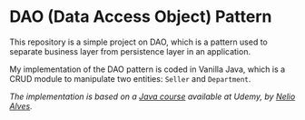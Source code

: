 # DAO (Data Access Object) Pattern

This repository is a simple project on DAO, which is a pattern used to separate
business layer from persistence layer in an application.

My implementation of the DAO pattern is coded in Vanilla Java, which is a CRUD module to manipulate two entities: `Seller` and `Department`.

_The implementation is based on a [Java course](https://www.udemy.com/course/java-curso-completo/) available at Udemy, by [Nelio Alves](https://github.com/acenelio)._
